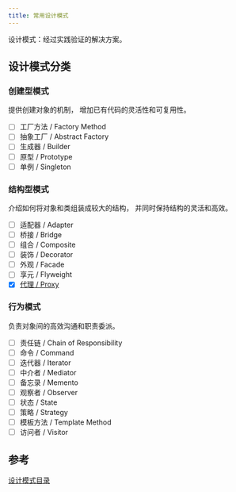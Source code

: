 ```yaml
---
title: 常用设计模式
---
```


设计模式：经过实践验证的解决方案。

## 设计模式分类

### 创建型模式

提供创建对象的机制， 增加已有代码的灵活性和可复用性。

- [ ] 工厂方法 / Factory Method
- [ ] 抽象工厂 / Abstract Factory
- [ ] 生成器 / Builder
- [ ] 原型 / Prototype
- [ ] 单例 / Singleton

### 结构型模式

介绍如何将对象和类组装成较大的结构， 并同时保持结构的灵活和高效。

- [ ] 适配器 / Adapter
- [ ] 桥接 / Bridge
- [ ] 组合 / Composite
- [ ] 装饰 / Decorator
- [ ] 外观 / Facade
- [ ] 享元 / Flyweight
- [x] [代理 / Proxy](/series/design-pattern/proxy.md)

### 行为模式

负责对象间的高效沟通和职责委派。

- [ ] 责任链 / Chain of Responsibility
- [ ] 命令 / Command
- [ ] 迭代器 / Iterator
- [ ] 中介者 / Mediator
- [ ] 备忘录 / Memento
- [ ] 观察者 / Observer
- [ ] 状态 / State
- [ ] 策略 / Strategy
- [ ] 模板方法 / Template Method
- [ ] 访问者 / Visitor

## 参考

[设计模式目录](https://refactoringguru.cn/design-patterns/catalog)